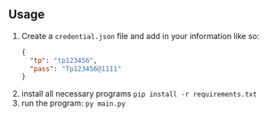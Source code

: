 ## Usage


1. Create a `credential.json` file and add in your information like so:
   ```json
   {
     "tp": "tp123456",
     "pass": "Tp123456@1111"
   }
   ```
2. install all necessary programs `pip install -r requirements.txt`
3. run the program: `py main.py`